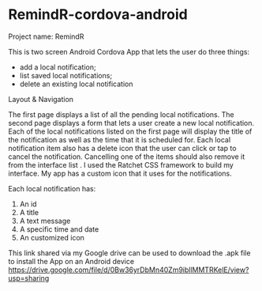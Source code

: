 # RemindR-cordova-android

Project name: RemindR

This is two screen Android Cordova App that lets the user do three things:
- add a local notification;
- list saved local notifications;
- delete an existing local notification

Layout & Navigation

The first page displays a list of all the pending local notifications.
The second page displays a form that lets a user create a new local notification.
Each of the local notifications listed on the first page will display the title of the notification as well as the time that it is scheduled for. Each local notification item also has a delete icon that the user can click or tap to cancel the notification. Cancelling one of the items should also remove it from the interface list .
I used the Ratchet CSS framework to build my interface. 
My app has a custom icon that it uses for the notifications.

Each local notification has:
1. An id
2. A title
3. A text message
4. A specific time and date
5. An customized icon 

This link shared via my Google drive can be used to download the .apk file to install the App on an Android device
https://drive.google.com/file/d/0Bw36yrDbMn40Zm9ibllMMTRKelE/view?usp=sharing
